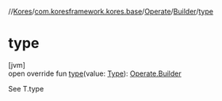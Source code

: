//[Kores](../../../../index.md)/[com.koresframework.kores.base](../../index.md)/[Operate](../index.md)/[Builder](index.md)/[type](type.md)

# type

[jvm]\
open override fun [type](type.md)(value: [Type](https://docs.oracle.com/javase/8/docs/api/java/lang/reflect/Type.html)): [Operate.Builder](index.md)

See T.type
